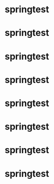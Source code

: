 # springtest
# springtest
# springtest
# springtest
# springtest
# springtest
# springtest
# springtest
